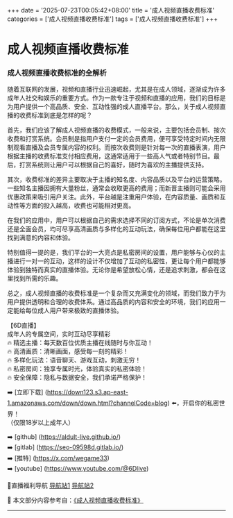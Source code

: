 +++
date = '2025-07-23T00:05:42+08:00'
title = '成人视频直播收费标准'
categories = ['成人视频直播收费标准']
tags = ['成人视频直播收费标准']
+++

# 成人视频直播收费标准

### 成人视频直播收费标准的全解析

随着互联网的发展，视频和直播行业迅速崛起，尤其是在成人领域，逐渐成为许多成年人社交和娱乐的重要方式。作为一款专注于视频和直播的应用，我们的目标是为用户提供一个高品质、安全、互动性强的成人直播平台。那么，关于成人视频直播的收费标准到底是怎样的呢？

首先，我们应该了解成人视频直播的收费模式，一般来说，主要包括会员制、按次收费和打赏系统。会员制是指用户支付一定的会员费用，便可享受特定时间内无限制观看直播及会员专属内容的权利。而按次收费则是针对每一次的直播表演，用户根据主播的收费标准支付相应费用，这通常适用于一些高人气或者特别节目。最后，打赏系统则让用户可以根据自己的喜好，随时为喜欢的主播提供支持。

其次，收费标准的差异主要取决于主播的知名度、内容品质以及平台的运营策略。一些知名主播因拥有大量粉丝，通常会收取更高的费用；而新晋主播则可能会采用优惠政策来吸引用户关注。此外，平台越是注重用户体验，在内容质量、画质和互动性等方面的投入越高，收费也可能相对更高。

在我们的应用中，用户可以根据自己的需求选择不同的订阅方式，不论是单次消费还是全面会员，均可尽享高清画质与多样化的互动玩法，确保每位用户都能在这里找到满意的内容和体验。

特别值得一提的是，我们平台的一大亮点是私密房间的设置，用户能够与心仪的主播进行一对一的互动，这样的设计不仅增加了互动的私密性，更让每个用户都能够体验到独特而真实的直播体验。无论你是希望放松心情，还是追求刺激，都会在这里找到所需的乐趣。

总之，成人视频直播的收费标准是一个复杂而又充满变化的领域，而我们致力于为用户提供透明和合理的收费体系。通过高品质的内容和安全的环境，我们的应用一定能给每位成人用户带来极致的直播体验。

【6D直播】  
成年人的专属空间，实时互动尽享精彩  
🔥 精选主播：每天数百位优质主播在线随时与你互动！  
🔥 高清画质：清晰画面，感受每一刻的精彩！  
🔥 多样化玩法：语音聊天、游戏互动，刺激无穷！  
🔥 私密房间：独享专属时光，体验真实的私密体验！  
🔥 安全保障：隐私与数据安全，我们承诺严格保护！  

➡️ [立即下载] (https://down123.s3.ap-east-1.amazonaws.com/down/down.html?channelCode=blog) ⬅️，开启你的私密世界！  
（仅限18岁以上成年人）

➡️ [github] (https://aldult-live.github.io/)  
➡️ [gitlab] (https://seo-09598d.gitlab.io/)  
➡️ [推特] (https://x.com/wegame33)  
➡️ [youtube] (https://www.youtube.com/@6Dlive)  

🔞直播福利导航 [导航站1](https://webstack-86085a.gitlab.io/) [导航站2](https://onlygit123-2.github.io/)


📘 本文部分内容参考自：[《成人视频直播收费标准》](https://github.com/wsdh25/wsdh)

---
